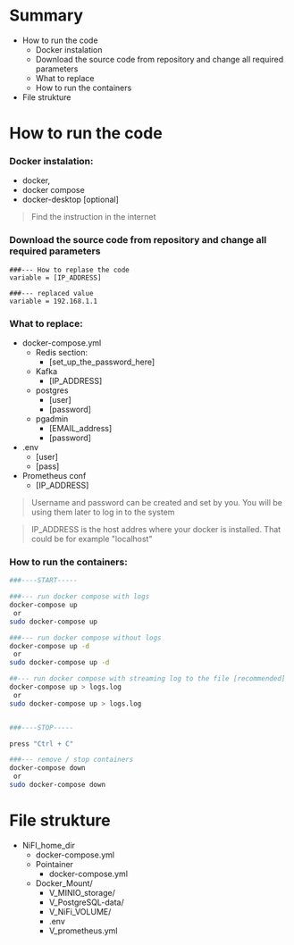 # Summary

- How to run the code
    - Docker instalation
    - Download the source code from repository and change all required parameters
    - What to replace
    - How to run the containers
- File strukture


# How to run the code

### Docker instalation:

- docker,
- docker compose
- docker-desktop \[optional\]

> Find the instruction in the internet

### Download the source code from repository and change all required parameters

```Text
###--- How to replase the code
variable = [IP_ADDRESS]

###--- replaced value
variable = 192.168.1.1
```

### What to replace:

- docker-compose.yml
    - Redis section:
        - \[set_up_the_password_here\]
    - Kafka
        - \[IP_ADDRESS\]
	- postgres
		- \[user]
		- \[password\]
	- pgadmin
		- \[EMAIL_address]
		- \[password]
- .env
    - \[user\]
    - \[pass\]
- Prometheus conf
    - \[IP_ADDRESS\]

 > Username and password can be created and set by you. You will be using them later to log in to the system

 > IP_ADDRESS is the host addres where your docker is installed. That could be for example "localhost"   

### How to run the containers:

```Bash
###----START-----

###--- run docker compose with logs 
docker-compose up
 or
sudo docker-compose up

###--- run docker compose without logs 
docker-compose up -d
 or
sudo docker-compose up -d

##--- run docker compose with streaming log to the file [recommended]
docker-compose up > logs.log
 or
sudo docker-compose up > logs.log


###----STOP-----

press "Ctrl + C"

###--- remove / stop containers
docker-compose down
 or
sudo docker-compose down
```

# File strukture

- NiFI_home_dir
    - docker-compose.yml
    - Pointainer
        - docker-compose.yml
    - Docker_Mount/
        - V_MINIO_storage/
        - V_PostgreSQL-data/
        - V_NiFi_VOLUME/
        - .env
        - V_prometheus.yml
